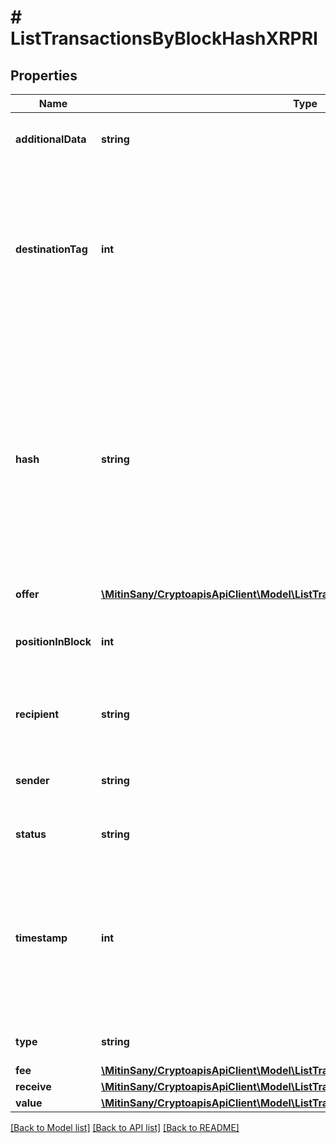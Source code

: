 # # ListTransactionsByBlockHashXRPRI

## Properties

Name | Type | Description | Notes
------------ | ------------- | ------------- | -------------
**additionalData** | **string** | Represents any additional data that may be needed. | [optional]
**destinationTag** | **int** | Defines a specific Tag that is an additional XRP address feature. It helps identifying a transaction recipient beyond a wallet address. | [optional]
**hash** | **string** | Represents the same as &#x60;transactionId&#x60; for account-based protocols like Ethereum, while it could be different in UTXO-based protocols like Bitcoin. E.g., in UTXO-based protocols &#x60;hash&#x60; is different from &#x60;transactionId&#x60; for SegWit transactions. |
**offer** | [**\MitinSany/CryptoapisApiClient\Model\ListTransactionsByBlockHashXRPRIOffer**](ListTransactionsByBlockHashXRPRIOffer.md) |  |
**positionInBlock** | **int** | Represents the index position of the transaction in the specific block. |
**recipient** | **string** | String representation of the transaction to address |
**sender** | **string** | String representation of the transaction from address |
**status** | **string** | Defines the status of the transaction. |
**timestamp** | **int** | Defines the exact date/time in Unix Timestamp when this transaction was mined, confirmed or first seen in Mempool, if it is unconfirmed. |
**type** | **string** | Defines the type of the transaction. |
**fee** | [**\MitinSany/CryptoapisApiClient\Model\ListTransactionsByBlockHashXRPRIFee**](ListTransactionsByBlockHashXRPRIFee.md) |  |
**receive** | [**\MitinSany/CryptoapisApiClient\Model\ListTransactionsByBlockHashXRPRIReceive**](ListTransactionsByBlockHashXRPRIReceive.md) |  |
**value** | [**\MitinSany/CryptoapisApiClient\Model\ListTransactionsByBlockHashXRPRIValue**](ListTransactionsByBlockHashXRPRIValue.md) |  |

[[Back to Model list]](../../README.md#models) [[Back to API list]](../../README.md#endpoints) [[Back to README]](../../README.md)
